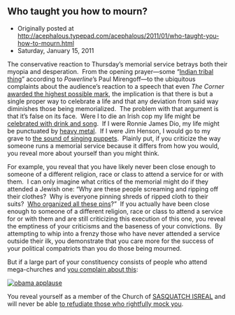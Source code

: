## Who taught you how to mourn?

 * Originally posted at http://acephalous.typepad.com/acephalous/2011/01/who-taught-you-how-to-mourn.html
 * Saturday, January 15, 2011



The conservative reaction to Thursday’s memorial service betrays both  their myopia and desperation.  From the opening prayer—some “[Indian tribal thing](http://www.powerlineblog.com%!f(MISSING)archives%!f(MISSING)2011%!f(MISSING)01%!f(MISSING)028127.php/)” according to _Powerline_’s Paul Mirengoff—to the ubiquitous complaints about the audience’s reaction to a speech that even _The Corner_ [awarded the highest possible mark](http://www.nationalreview.com/corner/257064/a-john-j-miller),  the implication is that there is but a single proper way to celebrate a  life and that any deviation from said way diminishes those being  memorialized.  The problem with that argument is that it’s false on its  face.  Were I to die an Irish cop my life might be [celebrated with drink and song](http://www.youtube.com/watch?v=JVznnoptsmM#t=2m41s).  If I were Ronnie James Dio, my life might be punctuated by [heavy metal](http://www.youtube.com/watch?v=bvGAThnW5II).  If I were Jim Henson, I would go to my grave to [the sound of singing puppets](http://www.youtube.com/watch?v=0Zzfdlxjx4Y).   Plainly put, if you criticize the way someone runs a memorial service  because it differs from how you would, you reveal more about yourself  than you might think.

For example, you reveal that you have likely never been close enough  to someone of a different religion, race or class to attend a service  for or with them.  I can only imagine what critics of the memorial might  do if they attended a Jewish one: “Why are these people screaming and  ripping off their clothes?  Why is everyone pinning shreds of ripped  cloth to their suits?  [Who organized all these pins](http://www.breitbart.tv/rush-memorial-t-shirt-slogan-together-we-thrive-originated-at-dncs-organizing-for-america/)?”   If you actually have been close enough to someone of a different  religion, race or class to attend a service for or with them and are  still criticizing this execution of this one, you reveal the emptiness  of your criticisms and the baseness of your convictions.  By attempting  to whip into a frenzy those who have never attended a service outside  their ilk, you demonstrate that you care more for the success of your  political compatriots than you do those being mourned.

But if a large part of your constituency consists of people who attend mega-churches and [you complain about this](http://gatewaypundit.rightnetwork.com/2011/01/if-white-house-was-surprised-at-applause-at-tucson-pep-rally-why-did-they-ask-for-it-on-jumbotron/):

[![obama applause](http://www.lawyersgunsmoneyblog.com/wp-content/uploads/2011/01/obama-applause.jpg "obama applause")](http://www.lawyersgunsmoneyblog.com/wp-content/uploads/2011/01/obama-applause.jpg)

You reveal yourself as a member of the Church of [SASQUATCH ISREAL](http://www.sadlyno.com/archives/33231.html) and will never be able [to refudiate those who rightfully mock you](http://www.google.com/search?q=site%!A(MISSING)http%!A(MISSING)%!F(MISSING)%!F(MISSING)americanpowerblog.blogspot.com%!F(MISSING)2011%!F(MISSING)01%!F(MISSING)lies-of-bill-maher-and-epic-struggle.html+refudiation&ie=utf-8&oe=utf-8&aq=t&rls=org.mozilla:en-US:official&client=firefox-a).

		
